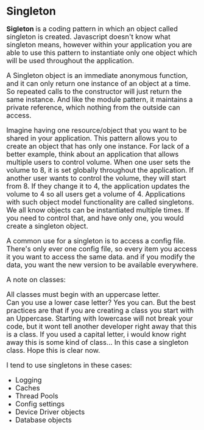 <h1> Singleton </h1>

<font size="4"><strong > Sigleton </strong>is a coding pattern in which an object called singleton is created. Javascript doesn't know what singleton means, however within your application you are able to use this pattern to instantiate only one object which will be used throughout the application.

A Singleton object is an immediate anonymous function, and it can only return one instance of an object at a time.
So repeated calls to the constructor will just return the same instance.
And like the module pattern, it maintains a private reference, which nothing from the outside can access.

Imagine having one resource/object that you want to be shared in your application. This pattern allows you to create an object that has only one instance. For lack of a better example, think about an application that allows multiple users to control volume. When one user sets the volume to 8, it is set globally throughout the application. If another user wants to control the volume, they will start from 8. If they change it to 4, the application updates the volume to 4 so all users get a volume of 4. Applications with such object model functionality are called singletons. We all know objects can be instantiated multiple times. If you need to control that, and have only one, you would create a singleton object.

A common use for a singleton is to access a config file. There's only ever one config file, so every item you access it you want to access the same data. and if you modify the data, you want the new version to be available everywhere.

A note on classes:

All classes must begin with an uppercase letter.<br/>
Can you use a lower case letter? Yes you can. But the best practices are that if you are creating a class you start with an Uppercase. Starting with lowercase will not break your code, but it wont tell another developer right away that this is a class. If you used a capital letter, i would know right away this is some kind of class... In this case a singleton class. Hope this is clear now. <br/>

I tend to use singletons in these cases:

- Logging
- Caches
- Thread Pools
- Config settings
- Device Driver objects
- Database objects  
  <br>
  </font>
